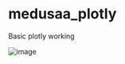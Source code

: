 # medusaa_plotly

Basic plotly working

![image](https://user-images.githubusercontent.com/24921195/173080167-5b22536c-afee-46de-8b31-3991ec49a4df.png)
